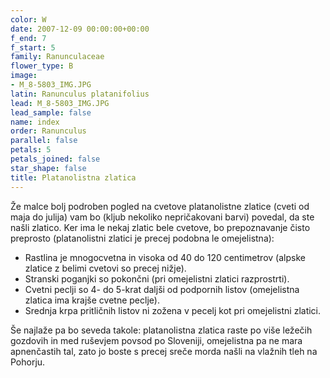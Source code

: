 ```yaml
---
color: W
date: 2007-12-09 00:00:00+00:00
f_end: 7
f_start: 5
family: Ranunculaceae
flower_type: B
image:
- M_8-5803_IMG.JPG
latin: Ranunculus platanifolius
lead: M_8-5803_IMG.JPG
lead_sample: false
name: index
order: Ranunculus
parallel: false
petals: 5
petals_joined: false
star_shape: false
title: Platanolistna zlatica
---
```

Že malce bolj podroben pogled na cvetove platanolistne zlatice (cveti od maja do julija) vam bo (kljub nekoliko nepričakovani barvi) povedal, da ste našli zlatico. Ker ima le nekaj zlatic bele cvetove, bo prepoznavanje čisto preprosto (platanolistni zlatici je precej podobna le omejelistna):

-   Rastlina je mnogocvetna in visoka od 40 do 120 centimetrov (alpske zlatice z belimi cvetovi so precej nižje).
-   Stranski poganjki so pokončni (pri omejelistni zlatici razprostrti).
-   Cvetni peclji so 4- do 5-krat daljši od podpornih listov (omejelistna zlatica ima krajše cvetne peclje).
-   Srednja krpa pritličnih listov ni zožena v pecelj kot pri omejelistni zlatici.

Še najlaže pa bo seveda takole: platanolistna zlatica raste po više ležečih gozdovih in med ruševjem povsod po Sloveniji, omejelistna pa ne mara apnenčastih tal, zato jo boste s precej sreče morda našli na vlažnih tleh na Pohorju.
